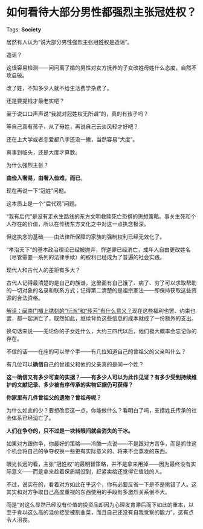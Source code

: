 # 如何看待大部分男性都强烈主张冠姓权？

Tags: **Society**

居然有人认为“说大部分男性强烈主张冠姓权是造谣”。

造谣？

这很容易检测——问问离了婚的男性对女方抚养的子女改姓母姓什么态度，自然不攻自破。

改了姓，不知多少人就不给生活费学杂费了。

还是要提钱才最老实吧？

至于说口口声声说“我就对冠姓权无所谓”的，真的有孩子吗？

等自己真有孩子，从了母姓，再说自己云淡风轻才好吧？

还在上大学或者恋爱都八字还没一撇，当然容易“大度”。

真事到临头，还是大度才算数。

  


为什么强烈主张？

**由俭入奢易，由奢入俭难，而已**。

现在再说一下“冠姓”问题。

这本质上是一个“后代观”问题。

“我有后代”是没有走永生路线的东方文明救赎死亡恐惧的思想策略。事关生死和个人存在的价值，所以在传统东方文化之中对这一点执念极深。

但这执念的基础——由法律所保障的家族的强制权利已经无效化了。

“孝治天下”的基本政治理论已经被抛弃，忤逆罪已经消亡，成年人自由更改姓名（尽管需要一系列的法律手续）的权利已经成为了普遍的社会实践。

现代人和古代人的差距有多大？

古代人记得最清楚的是自己的族谱，这里面有自己饿了、病了、穷了可以求取帮助的一切对象的名录和联系方式；记得第二清楚的是祖宗家法——即保持获取这些资源的合法资格。

[解读：闽南门楣上镌刻的“衍派”和“传芳”有什么意义？](https://link.zhihu.com/?target=http%3A//www.360doc.cn/article/29122637_738921252.html)现在这些福利也罢、约束也罢，都一起消亡了，既然如此，继续背负这些信息的成本就成了一份额外的支出。

换句话来说——无论你的子女姓什么，大约三四代以后，他们极大概率会忘记你的存在。

不信的话——在座的可以举个手——有几位知道自己的曾祖父的父亲叫什么？

有几位可以**确信**自己的曾祖父和他的父亲真的是同一个姓？

**这一确信又有多少可查的实据？——有多少人可以为此作见证？有多少受到持续维护的文献记录、多少被有序传承的实物证据仍可获得？**

**你家里有几件曾祖父的遗物？曾祖母呢？**

为什么如此的少？要想改变这一点，你能做什么？看明白了吗，支撑姓氏传承的社会体系已经消亡了。

**人们在争夺的，只不过是一块转眼间就会消失的干冰。**

如果对方跟你争，你最好的策略——冷酷一点说——不是跟对方苦争，而是抓住这个机会将自己的争夺权换一些更有实际意义的、将来不会蒸发的东西。

眼光长远的看，主张“冠姓权”的最明智策略，并不是拿来用掉——因为最终没有实际意义——而是拿来趁着保质期没到，赶紧卖给还觉得它值钱的人。

不过，说实在的，看着对方如此在乎这个，你有必要反省一下是不是挑错了人。这其实和对方争取自己高度重视的东西使用的手段有多激烈关系倒不大。

而是“对这么显然已经没有价值的投资品却因为心理发育滞后而下如此的重本，以至于肯以这么高的溢价接受被割韭菜，而且自己还没有自我觉察的能力”，这有点令人沮丧。



